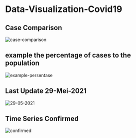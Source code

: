# Data-Visualization-Covid19

## Case Comparison
![case-comparison](https://user-images.githubusercontent.com/63402638/120138153-83b2eb80-c208-11eb-8058-a64da674d868.png)

## example the percentage of cases to the population
![example-persentase](https://user-images.githubusercontent.com/63402638/120139018-2ddf4300-c20a-11eb-98f4-84168b3966e6.jpg)


## Last Update 29-Mei-2021
![29-05-2021](https://user-images.githubusercontent.com/63402638/120138078-4e0e0280-c208-11eb-8259-786844fe7650.png)

## Time Series Confirmed
![confirmed](https://user-images.githubusercontent.com/84367536/119071372-46867680-ba1c-11eb-9847-ea63b7258867.png)

